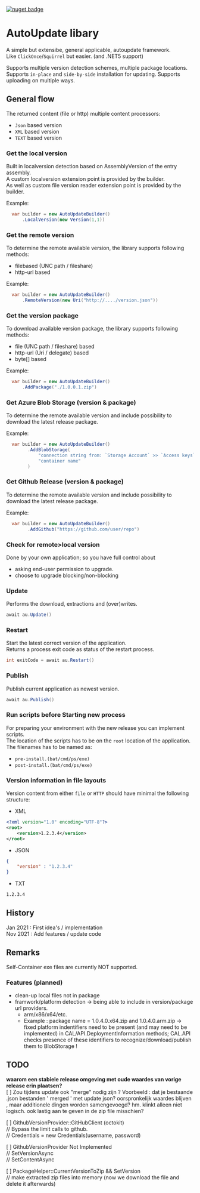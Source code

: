 ﻿[![nuget badge](https://img.shields.io/nuget/v/Lucrasoft.AutoUpdate.svg)](https://www.nuget.org/packages/Lucrasoft.AutoUpdate/)

# AutoUpdate libary
A simple but extensibe, general applicable, autoupdate framework.  
Like `ClickOnce`/`Squirrel` but easier. (and .NET5 support)  

Supports multiple version detection schemes, multiple package locations.  
Supports `in-place` and `side-by-side` installation for updating.
Supports uploading on multiple ways.

## General flow 
The returned content (file or http)	multiple content processors:
- `Json` based version
- `XML` based version
- `TEXT` based version
### <b>Get the local version</b>
Built in localversion detection based on AssemblyVersion of the entry assembly.  
A custom localversion extension point is provided by the builder.  
As well as custom file version reader extension point is provided by the builder.  

Example:  
```C#
  var builder = new AutoUpdateBuilder()
      .LocalVersion(new Version(1,1))
```

### <b>Get the remote version</b>
To determine the remote available version, the library supports following methods:  
- filebased (UNC path / fileshare)
- http-url based  

Example:  
```C#
  var builder = new AutoUpdateBuilder()
      .RemoteVersion(new Uri("http://..../version.json"))
```


### <b>Get the version package</b>
To download available version package, the library supports following methods: 
- file (UNC path / fileshare) based
- http-url (Uri / delegate) based  
- byte[] based

Example:  
```C#
  var builder = new AutoUpdateBuilder()
      .AddPackage("./1.0.0.1.zip")
```

### <b>Get Azure Blob Storage</b> (version & package)
To determine the remote available version and include possibility to download the latest release package.

Example:  
```C#
  var builder = new AutoUpdateBuilder()
		.AddBlobStorage( 
			"connection string from: `Storage Account` >> `Access keys`", 
			"container name"
		)
```

### <b>Get Github Release</b> (version & package)
To determine the remote available version and include possibility to download the latest release package.

Example:  
```C#
  var builder = new AutoUpdateBuilder()
		.AddGithub("https://github.com/user/repo")
```









### <b>Check for remote>local version</b>
Done by your own application; so you have full control about
- asking end-user permission to upgrade.
- choose to upgrade blocking/non-blocking

### <b>Update</b>
Performs the download, extractions and (over)writes.
```C#
await au.Update()
```

### <b>Restart</b>
Start the latest correct version of the application.  
Returns a process exit code as status of the restart process.  
```C#
int exitCode = await au.Restart()
```

### <b>Publish</b> 
Publish current application as newest version.
```C#
await au.Publish()
```

### <b>Run scripts before Starting new process</b>
For preparing your environment with the new release you can implement scripts.  
The location of the scripts has to be on the `root` location of the application.  
The filenames has to be named as:  
- `pre-install.(bat/cmd/ps/exe)`  
- `post-install.(bat/cmd/ps/exe)`  

### <b>Version information in file layouts</b>
Version content from either `file` or `HTTP` should have minimal the following structure:  
- XML
```xml
<?xml version="1.0" encoding="UTF-8"?>
<root>
	<version>1.2.3.4</version>
</root>
```
- JSON
```json
{
	"version" : "1.2.3.4"
}
```
- TXT
```txt
1.2.3.4
```

## History
Jan 2021 : First idea's / implementation  
Nov 2021 : Add features / update code

## Remarks
Self-Container exe files are currently NOT supported.

### Features (planned)
- clean-up local files not in package
- framwork/platform detection -> being able to include in version/package url providers.
  - arm/x86/x64/etc.
  - Example : package name = 1.0.4.0.x64.zip and 1.0.4.0.arm.zip
   -> fixed platform indentifiers need to be present (and may need to be implemented) in CAL/API.DeploymentInformation methods; CAL.API checks presence of these identifiers to recognize/download/publish them to BlobStorage !

## TODO 
<b>waarom een stabiele release omgeving met oude waardes van vorige release erin plaatsen?</b>  
[ ] Zou tijdens update ook "merge"  nodig zijn ? 
	Voorbeeld : dat je bestaande .json bestanden ' merged ' met update json? oorspronkelijk waardes blijven , maar additionele dingen worden samengevoegd? hm. 
	klinkt alleen niet logisch. ook lastig aan te geven in de zip file misschien?

[ ]  GithubVersionProvider::GitHubClient (octokit)  
// Bypass the limit calls to github.  
// Credentials = new Credentials(username, password)
		
[ ]  GithubVersionProvider Not Implemented  
// SetVersionAsync  
// SetContentAsync  
		
[ ]  PackageHelper::CurrentVersionToZip && SetVersion  
// make extracted zip files into memory (now we download the file and delete it afterwards)

